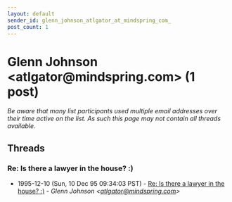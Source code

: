 ```yaml
---
layout: default
sender_id: glenn_johnson_atlgator_at_mindspring_com_
post_count: 1
---
```


# Glenn Johnson <atlgator<span>@</span>mindspring.com> (1 post)

_Be aware that many list participants used multiple email addresses over their time active on the list. As such this page may not contain all threads available._

## Threads

### Re: Is there a lawyer in the house? :)
+ 1995-12-10 (Sun, 10 Dec 95 09:34:03 PST) - [Re: Is there a lawyer in the house? :)](/archive/1995/12/8d7f11615eb2724fe1f71def6bf6ba6d857ddb054d4b941e36ed0bca4ef4cdc2) - _Glenn Johnson \<atlgator@mindspring.com\>_

